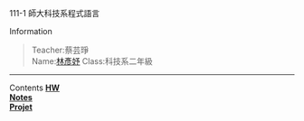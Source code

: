 111-1 師大科技系程式語言

Information
>Teacher:蔡芸琤<br/>
>Name:[林彥妤](https://slxthkki.github.io/web/)
>Class:科技系二年級


---


Contents
**[HW](#hw)**<br/>
**[Notes](#notes)**<br/>
**[Projet](#project)**<br/>
